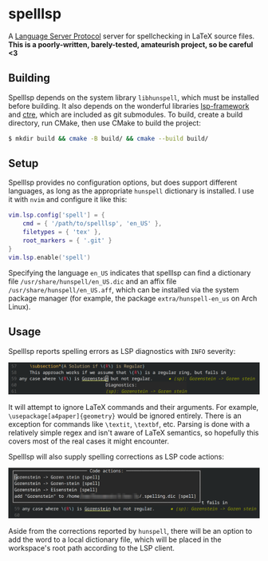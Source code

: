 # spelllsp

A [Language Server Protocol](https://microsoft.github.io/language-server-protocol/) server for spellchecking in LaTeX source files. **This is a poorly-written, barely-tested, amateurish project, so be careful <3**

## Building

Spelllsp depends on the system library `libhunspell`, which must be installed before building. It also depends on the wonderful libraries [lsp-framework](https://github.com/leon-bckl/lsp-framework) and [ctre](https://github.com/hanickadot/compile-time-regular-expressions), which are included as git submodules. To build, create a build directory, run CMake, then use CMake to build the project:

```bash
$ mkdir build && cmake -B build/ && cmake --build build/
```

## Setup

Spelllsp provides no configuration options, but does support different languages, as long as the appropriate `hunspell` dictionary is installed. I use it with `nvim` and configure it like this:

```lua
vim.lsp.config['spell'] = {
    cmd = { '/path/to/spelllsp', 'en_US' },
    filetypes = { 'tex' },
    root_markers = { '.git' }
}
vim.lsp.enable('spell')
```

Specifying the language `en_US` indicates that spelllsp can find a dictionary file `/usr/share/hunspell/en_US.dic` and an affix file `/usr/share/hunspell/en_US.aff`, which can be installed via the system package manager (for example, the package `extra/hunspell-en_us` on Arch Linux). 

## Usage

Spelllsp reports spelling errors as LSP diagnostics with `INFO` severity:

![screenshot of spelling error diagnostic](./demo1.png)

It will attempt to ignore LaTeX commands and their arguments. For example, `\usepackage[a4paper]{geometry}` would be ignored entirely. There is an exception for commands like `\textit`, `\textbf`, etc. Parsing is done with a relatively simple regex and isn't aware of LaTeX semantics, so hopefully this covers most of the real cases it might encounter. 

Spelllsp will also supply spelling corrections as LSP code actions: 

![screenshot of spelling suggestion code actions](./demo2.png)

Aside from the corrections reported by `hunspell`, there will be an option to add the word to a local dictionary file, which will be placed in the workspace's root path according to the LSP client. 

